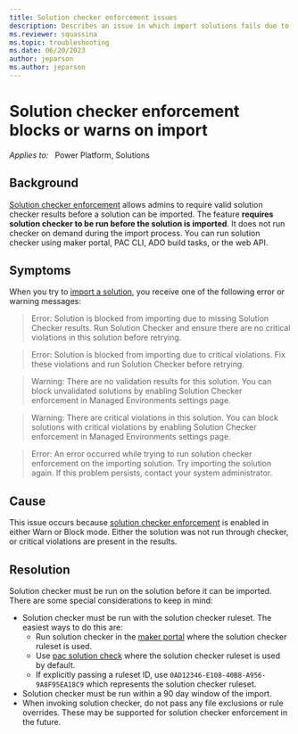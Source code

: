 ```yaml
---
title: Solution checker enforcement issues
description: Describes an issue in which import solutions fails due to solution checker enforcement. Provides resolutions and workarounds.
ms.reviewer: squassina
ms.topic: troubleshooting
ms.date: 06/20/2023
author: jeparson
ms.author: jeparson
---
```

# Solution checker enforcement blocks or warns on import

_Applies to:_ &nbsp; Power Platform, Solutions

## Background
[Solution checker enforcement](/power-platform/admin/managed-environment-solution-checker) allows admins to require valid solution checker results before a solution can be imported.  The feature **requires solution checker to be run before the solution is imported**.  It does not run checker on demand during the import process.  You can run solution checker using maker portal, PAC CLI, ADO build tasks, or the web API.

## Symptoms

When you try to [import a solution](/powerapps/maker/data-platform/import-update-export-solutions), you receive one of the following error or warning messages:

> Error: Solution is blocked from importing due to missing Solution Checker results. Run Solution Checker and ensure there are no critical violations in this solution before retrying.

> Error: Solution is blocked from importing due to critical violations. Fix these violations and run Solution Checker before retrying.

> Warning: There are no validation results for this solution. You can block unvalidated solutions by enabling Solution Checker enforcement in Managed Environments settings page.

> Warning: There are critical violations in this solution. You can block solutions with critical violations by enabling Solution Checker enforcement in Managed Environments settings page.

> Error: An error occurred while trying to run solution checker enforcement on the importing solution. Try importing the solution again. If this problem persists, contact your system administrator.

## Cause

This issue occurs because [solution checker enforcement](/power-platform/admin/managed-environment-solution-checker) is enabled in either Warn or Block mode.  Either the solution was not run through checker, or critical violations are present in the results.

## Resolution

Solution checker must be run on the solution before it can be imported.  There are some special considerations to keep in mind:

- Solution checker must be run with the solution checker ruleset. The easiest ways to do this are:
  - Run solution checker in the [maker portal](/power-apps/maker/data-platform/use-powerapps-checker) where the solution checker ruleset is used.
  - Use [pac solution check](../developer/cli/reference/solution.md#pac-solution-check) where the solution checker ruleset is used by default.
  - If explicitly passing a ruleset ID, use `0AD12346-E108-40B8-A956-9A8F95EA18C9` which represents the solution checker ruleset.
- Solution checker must be run within a 90 day window of the import.
- When invoking solution checker, do not pass any file exclusions or rule overrides. These may be supported for solution checker enforcement in the future.